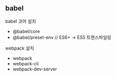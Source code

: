 ## babel

babel 코어 설치

- @babel/core
- @babel/preset-env // ES6+ -> ES5 트랜스파일링

webpack 설치

- webpack
- webpack-cli
- webpack-dev-server
